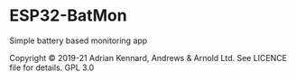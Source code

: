 # ESP32-BatMon

Simple battery based monitoring app

Copyright © 2019-21 Adrian Kennard, Andrews & Arnold Ltd. See LICENCE file for details. GPL 3.0
